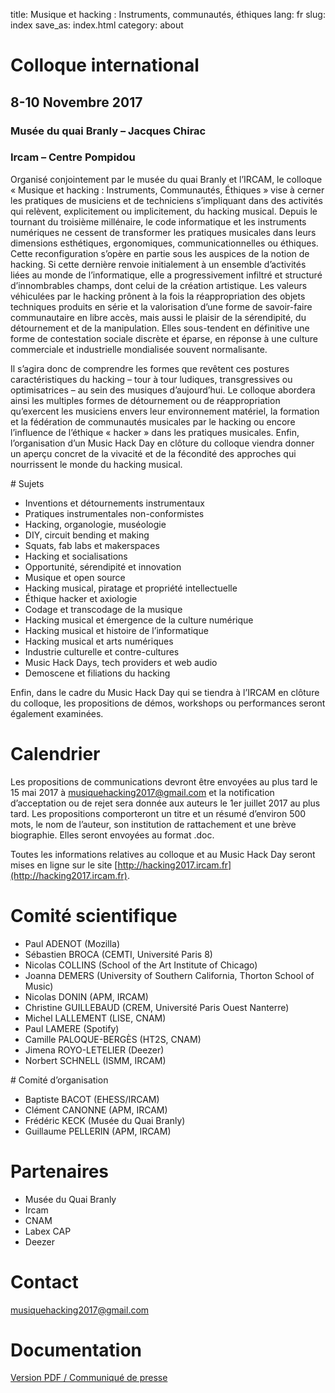 title: Musique et hacking : Instruments, communautés, éthiques
lang: fr
slug: index
save_as: index.html
category: about

# Colloque international

## 8-10 Novembre 2017
### Musée du quai Branly – Jacques Chirac
### Ircam – Centre Pompidou

Organisé conjointement par le musée du quai Branly et l’IRCAM, le colloque « Musique et hacking : Instruments, Communautés, Éthiques » vise à cerner les pratiques de musiciens et de techniciens s’impliquant dans des activités qui relèvent, explicitement ou implicitement, du hacking musical.
Depuis le tournant du troisième millénaire, le code informatique et les instruments numériques ne cessent de transformer les pratiques musicales dans leurs dimensions esthétiques, ergonomiques, communicationnelles ou éthiques. Cette reconfiguration s’opère en partie sous les auspices de la notion de hacking. Si cette dernière renvoie initialement à un ensemble d’activités liées au monde de l’informatique, elle a progressivement infiltré et structuré d’innombrables champs, dont celui de la création artistique. Les valeurs véhiculées par le hacking prônent à la fois la réappropriation des objets techniques produits en série et la valorisation d’une forme de savoir-faire communautaire en libre accès, mais aussi le plaisir de la sérendipité, du détournement et de la manipulation. Elles sous-tendent en définitive une forme de contestation sociale discrète et éparse, en réponse à une culture commerciale et industrielle mondialisée souvent normalisante.

Il s’agira donc de comprendre les formes que revêtent ces postures caractéristiques du hacking – tour à tour ludiques, transgressives ou optimisatrices – au sein des musiques d’aujourd’hui. Le colloque abordera ainsi les multiples formes de détournement ou de réappropriation qu’exercent les musiciens envers leur environnement matériel, la formation et la fédération de communautés musicales par le hacking ou encore l’influence de l’éthique « hacker » dans les pratiques musicales. Enfin, l’organisation d’un Music Hack Day en clôture du colloque viendra donner un aperçu concret de la vivacité et de la fécondité des approches qui nourrissent le monde du hacking musical.


# Sujets

- Inventions et détournements instrumentaux
- Pratiques instrumentales non-conformistes
- Hacking, organologie, muséologie
- DIY, circuit bending et making
- Squats, fab labs et makerspaces
- Hacking et socialisations
- Opportunité, sérendipité et innovation
- Musique et open source
- Hacking musical, piratage et propriété intellectuelle
- Éthique hacker et axiologie
- Codage et transcodage de la musique
- Hacking musical et émergence de la culture numérique
- Hacking musical et histoire de l’informatique
- Hacking musical et arts numériques
- Industrie culturelle et contre-cultures
- Music Hack Days, tech providers et web audio
- Demoscene et filiations du hacking

Enfin, dans le cadre du Music Hack Day qui se tiendra à l’IRCAM en clôture du colloque, les propositions de démos, workshops ou performances seront également examinées.

# Calendrier

Les propositions de communications devront être envoyées au plus tard le 15 mai 2017 à [musiquehacking2017@gmail.com](mailto:musiquehacking2017@gmail.com) et la notification d’acceptation ou de rejet sera donnée aux auteurs le 1er juillet 2017 au plus tard. Les propositions comporteront un titre et un résumé d’environ 500 mots, le nom de l’auteur, son institution de rattachement et une brève biographie. Elles seront envoyées au format .doc.

Toutes les informations relatives au colloque et au Music Hack Day seront mises en ligne sur le site [http://hacking2017.ircam.fr](http://hacking2017.ircam.fr).

# Comité scientifique

- Paul ADENOT (Mozilla)
- Sébastien BROCA (CEMTI, Université Paris 8)
- Nicolas COLLINS (School of the Art Institute of Chicago)
- Joanna DEMERS (University of Southern California, Thorton School of Music)
- Nicolas DONIN (APM, IRCAM)
- Christine GUILLEBAUD (CREM, Université Paris Ouest Nanterre)
- Michel LALLEMENT (LISE, CNAM)
- Paul LAMERE (Spotify)
- Camille PALOQUE-BERGÈS (HT2S, CNAM)
- Jimena ROYO-LETELIER (Deezer)
- Norbert SCHNELL (ISMM, IRCAM)

# Comité d’organisation

- Baptiste BACOT (EHESS/IRCAM)
- Clément CANONNE (APM, IRCAM)
- Frédéric KECK (Musée du Quai Branly)
- Guillaume PELLERIN (APM, IRCAM)

# Partenaires

- Musée du Quai Branly
- Ircam
- CNAM
- Labex CAP
- Deezer

# Contact

[musiquehacking2017@gmail.com](mailto:musiquehacking2017@gmail.com)

# Documentation

[Version PDF / Communiqué de presse]({filename}/doc/MusiqueEtHacking-2017_AAC.pdf)
